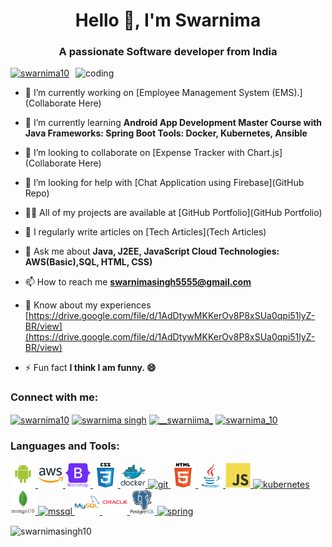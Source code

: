 <h1 align="center">Hello 👋, I'm Swarnima</h1>
<h3 align="center">A passionate Software developer from India</h3>

<img align="right" alt="coding" width="400" src="https://in.images.search.yahoo.com/search/images;_ylt=AwrPrjGyezdnPC4QAkq9HAx.;_ylu=c2VjA3NlYXJjaARzbGsDYXNzaXN0;_ylc=X1MDMjExNDcyMzAwNQRfcgMyBGZyA21jYWZlZQRmcjIDc2EtZ3Atc2VhcmNoBGdwcmlkA0pMX3lrVzRlU1FTNUxRb0xfcU01TUEEbl9yc2x0AzAEbl9zdWdnAzMEb3JpZ2luA2luLmltYWdlcy5zZWFyY2gueWFob28uY29tBHBvcwMyBHBxc3RyA2FuaW1hdGVkIGNvZGluZyBnaWYgZm9yIGdpdGh1YiBnaXIEcHFzdHJsAzM0BHFzdHJsAzM2BHF1ZXJ5A2FuaW1hdGVkJTIwY29kaW5nJTIwZ2lmJTIwZm9yJTIwZ2l0aHViJTIwZ2lybHMEdF9zdG1wAzE3MzE2ODk0MDIEdXNlX2Nhc2UD?p=animated+coding+gif+for+github+girls&fr=mcafee&fr2=sa-gp-search&ei=UTF-8&x=wrt#id=59&iurl=https%3A%2F%2Fi.gifer.com%2Forigin%2Fbc%2Fbca56ffe4a6e2910237482982aa856fe.gif&action=click">


<p align="left"> <a href="https://twitter.com/swarnima10" target="blank"><img src="https://img.shields.io/twitter/follow/swarnima10?logo=twitter&style=for-the-badge" alt="swarnima10" /></a> </p>

- 🔭 I’m currently working on [Employee Management System (EMS).](Collaborate Here)

- 🌱 I’m currently learning **Android App Development Master Course with Java Frameworks: Spring Boot Tools: Docker, Kubernetes, Ansible**

- 👯 I’m looking to collaborate on [Expense Tracker with Chart.js](Collaborate Here)

- 🤝 I’m looking for help with [Chat Application using Firebase](GitHub Repo)

- 👨‍💻 All of my projects are available at [GitHub Portfolio](GitHub Portfolio)

- 📝 I regularly write articles on [Tech Articles](Tech Articles)

- 💬 Ask me about **Java, J2EE, JavaScript Cloud Technologies: AWS(Basic),SQL, HTML, CSS)**

- 📫 How to reach me **swarnimasingh5555@gmail.com**

- 📄 Know about my experiences [https://drive.google.com/file/d/1AdDtywMKKerOv8P8xSUa0qpi51lyZ-BR/view](https://drive.google.com/file/d/1AdDtywMKKerOv8P8xSUa0qpi51lyZ-BR/view)

- ⚡ Fun fact **I think I am funny. 😄**

<h3 align="left">Connect with me:</h3>
<p align="left">
<a href="https://twitter.com/swarnima10" target="blank"><img align="center" src="https://raw.githubusercontent.com/rahuldkjain/github-profile-readme-generator/master/src/images/icons/Social/twitter.svg" alt="swarnima10" height="30" width="40" /></a>
<a href="https://fb.com/swarnima singh" target="blank"><img align="center" src="https://raw.githubusercontent.com/rahuldkjain/github-profile-readme-generator/master/src/images/icons/Social/facebook.svg" alt="swarnima singh" height="30" width="40" /></a>
<a href="https://instagram.com/__swarniima_" target="blank"><img align="center" src="https://raw.githubusercontent.com/rahuldkjain/github-profile-readme-generator/master/src/images/icons/Social/instagram.svg" alt="__swarniima_" height="30" width="40" /></a>
<a href="https://www.leetcode.com/swarnima_10" target="blank"><img align="center" src="https://raw.githubusercontent.com/rahuldkjain/github-profile-readme-generator/master/src/images/icons/Social/leet-code.svg" alt="swarnima_10" height="30" width="40" /></a>
</p>

<h3 align="left">Languages and Tools:</h3>
<p align="left"> <a href="https://developer.android.com" target="_blank" rel="noreferrer"> <img src="https://raw.githubusercontent.com/devicons/devicon/master/icons/android/android-original-wordmark.svg" alt="android" width="40" height="40"/> </a> <a href="https://aws.amazon.com" target="_blank" rel="noreferrer"> <img src="https://raw.githubusercontent.com/devicons/devicon/master/icons/amazonwebservices/amazonwebservices-original-wordmark.svg" alt="aws" width="40" height="40"/> </a> <a href="https://getbootstrap.com" target="_blank" rel="noreferrer"> <img src="https://raw.githubusercontent.com/devicons/devicon/master/icons/bootstrap/bootstrap-plain-wordmark.svg" alt="bootstrap" width="40" height="40"/> </a> <a href="https://www.w3schools.com/css/" target="_blank" rel="noreferrer"> <img src="https://raw.githubusercontent.com/devicons/devicon/master/icons/css3/css3-original-wordmark.svg" alt="css3" width="40" height="40"/> </a> <a href="https://www.docker.com/" target="_blank" rel="noreferrer"> <img src="https://raw.githubusercontent.com/devicons/devicon/master/icons/docker/docker-original-wordmark.svg" alt="docker" width="40" height="40"/> </a> <a href="https://git-scm.com/" target="_blank" rel="noreferrer"> <img src="https://www.vectorlogo.zone/logos/git-scm/git-scm-icon.svg" alt="git" width="40" height="40"/> </a> <a href="https://www.w3.org/html/" target="_blank" rel="noreferrer"> <img src="https://raw.githubusercontent.com/devicons/devicon/master/icons/html5/html5-original-wordmark.svg" alt="html5" width="40" height="40"/> </a> <a href="https://www.java.com" target="_blank" rel="noreferrer"> <img src="https://raw.githubusercontent.com/devicons/devicon/master/icons/java/java-original.svg" alt="java" width="40" height="40"/> </a> <a href="https://developer.mozilla.org/en-US/docs/Web/JavaScript" target="_blank" rel="noreferrer"> <img src="https://raw.githubusercontent.com/devicons/devicon/master/icons/javascript/javascript-original.svg" alt="javascript" width="40" height="40"/> </a> <a href="https://kubernetes.io" target="_blank" rel="noreferrer"> <img src="https://www.vectorlogo.zone/logos/kubernetes/kubernetes-icon.svg" alt="kubernetes" width="40" height="40"/> </a> <a href="https://www.mongodb.com/" target="_blank" rel="noreferrer"> <img src="https://raw.githubusercontent.com/devicons/devicon/master/icons/mongodb/mongodb-original-wordmark.svg" alt="mongodb" width="40" height="40"/> </a> <a href="https://www.microsoft.com/en-us/sql-server" target="_blank" rel="noreferrer"> <img src="https://www.svgrepo.com/show/303229/microsoft-sql-server-logo.svg" alt="mssql" width="40" height="40"/> </a> <a href="https://www.mysql.com/" target="_blank" rel="noreferrer"> <img src="https://raw.githubusercontent.com/devicons/devicon/master/icons/mysql/mysql-original-wordmark.svg" alt="mysql" width="40" height="40"/> </a> <a href="https://www.oracle.com/" target="_blank" rel="noreferrer"> <img src="https://raw.githubusercontent.com/devicons/devicon/master/icons/oracle/oracle-original.svg" alt="oracle" width="40" height="40"/> </a> <a href="https://www.postgresql.org" target="_blank" rel="noreferrer"> <img src="https://raw.githubusercontent.com/devicons/devicon/master/icons/postgresql/postgresql-original-wordmark.svg" alt="postgresql" width="40" height="40"/> </a> <a href="https://spring.io/" target="_blank" rel="noreferrer"> <img src="https://www.vectorlogo.zone/logos/springio/springio-icon.svg" alt="spring" width="40" height="40"/> </a> </p>

<p><img align="center" src="https://github-readme-streak-stats.herokuapp.com/?user=swarnimasingh10&" alt="swarnimasingh10" /></p>



